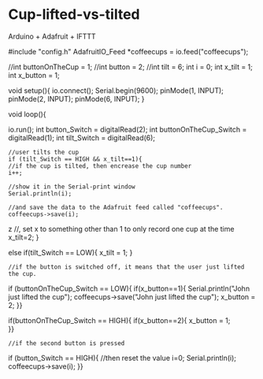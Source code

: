 # Cup-lifted-vs-tilted
Arduino + Adafruit + IFTTT


#include "config.h"
AdafruitIO_Feed *coffeecups = io.feed("coffeecups");

//int buttonOnTheCup = 1;
//int button = 2;
//int tilt = 6;
int i = 0;
int x_tilt = 1;
int x_button = 1;


void setup(){
  io.connect();
  Serial.begin(9600);
  pinMode(1, INPUT);
  pinMode(2, INPUT);
  pinMode(6, INPUT);
}

void loop(){
  
  io.run();
  int button_Switch = digitalRead(2);
  int buttonOnTheCup_Switch = digitalRead(1);
  int tilt_Switch = digitalRead(6);

    //user tilts the cup
    if (tilt_Switch == HIGH && x_tilt==1){
    //if the cup is tilted, then encrease the cup number
    i++;

    //show it in the Serial-print window 
    Serial.println(i);
    
    //and save the data to the Adafruit feed called "coffeecups".
    coffeecups->save(i);
z
    //, set x to something other than 1 to only record one cup at the time
    x_tilt=2;
  }
  
  else if(tilt_Switch == LOW){
    x_tilt = 1;
  }

    //if the button is switched off, it means that the user just lifted the cup.     
  if (buttonOnTheCup_Switch == LOW){
    if(x_button==1){
    Serial.println("John just lifted the cup");
    coffeecups->save("John just lifted the cup");
    x_button = 2;
  }}
  
  if(buttonOnTheCup_Switch == HIGH){
        if(x_button==2){
         x_button = 1;    
  }}

    //if the second button is pressed
if (button_Switch == HIGH){
    //then reset the value
    i=0;
    Serial.println(i);
    coffeecups->save(i);
}}
